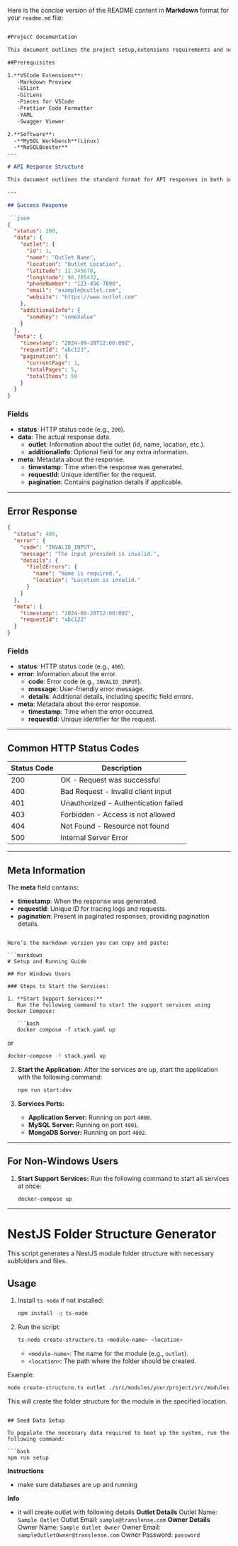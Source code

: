 Here is the concise version of the README content in **Markdown** format for your `readme.md` file:

```markdown

#Project documentation

This document outlines the project setup,extensions requirements and necessary software installations.

##Prerequisites

1.**VSCode Extensions**:
   -Markdown Preview
   -ESLint
   -GitLens
   -Pieces for VSCode
   -Prettier Code Formatter
   -YAML
   -Swagger Viewer

2.**Software**:
  -**MySQL Workbench**(Linux)
  -**NoSQLBooster**
---

# API Response Structure

This document outlines the standard format for API responses in both success and error scenarios.

---

## Success Response

```json
{
  "status": 200,                     
  "data": {                         
    "outlet": {                     
      "id": 1,
      "name": "Outlet Name",
      "location": "Outlet Location",
      "latitude": 12.345678,
      "longitude": 98.765432,
      "phoneNumber": "123-456-7890",
      "email": "example@outlet.com",
      "website": "https://www.outlet.com"
    },
    "additionalInfo": {             
      "someKey": "someValue"
    }
  },
  "meta": {                         
    "timestamp": "2024-09-28T12:00:00Z",
    "requestId": "abc123",          
    "pagination": {                 
      "currentPage": 1,
      "totalPages": 5,
      "totalItems": 50
    }
  }
}
```

### Fields

- **status**: HTTP status code (e.g., `200`).
- **data**: The actual response data.
  - **outlet**: Information about the outlet (id, name, location, etc.).
  - **additionalInfo**: Optional field for any extra information.
- **meta**: Metadata about the response.
  - **timestamp**: Time when the response was generated.
  - **requestId**: Unique identifier for the request.
  - **pagination**: Contains pagination details if applicable.

---

## Error Response

```json
{
  "status": 400,                    
  "error": {                        
    "code": "INVALID_INPUT",        
    "message": "The input provided is invalid.", 
    "details": {                   
      "fieldErrors": {             
        "name": "Name is required.",
        "location": "Location is invalid."
      }
    }
  },
  "meta": {                         
    "timestamp": "2024-09-28T12:00:00Z",
    "requestId": "abc123"          
  }
}
```

### Fields

- **status**: HTTP status code (e.g., `400`).
- **error**: Information about the error.
  - **code**: Error code (e.g., `INVALID_INPUT`).
  - **message**: User-friendly error message.
  - **details**: Additional details, including specific field errors.
- **meta**: Metadata about the error response.
  - **timestamp**: Time when the error occurred.
  - **requestId**: Unique identifier for the request.

---

## Common HTTP Status Codes

| Status Code | Description                          |
| ----------- | ------------------------------------ |
| 200         | OK - Request was successful          |
| 400         | Bad Request - Invalid client input   |
| 401         | Unauthorized - Authentication failed |
| 403         | Forbidden - Access is not allowed    |
| 404         | Not Found - Resource not found       |
| 500         | Internal Server Error                |

---

## Meta Information

The **meta** field contains:
- **timestamp**: When the response was generated.
- **requestId**: Unique ID for tracing logs and requests.
- **pagination**: Present in paginated responses, providing pagination details.
```

Here’s the markdown version you can copy and paste:

```markdown
# Setup and Running Guide

## For Windows Users

### Steps to Start the Services:

1. **Start Support Services:**
   Run the following command to start the support services using Docker Compose:
   
   ```bash
   docker compose -f stack.yaml up
   ```
   or
   
   ```bash
   docker-compose -f stack.yaml up
   ```

2. **Start the Application:**
   After the services are up, start the application with the following command:
   
   ```bash
   npm run start:dev
   ```

3. **Services Ports:**
   - **Application Server:** Running on port `4000`.
   - **MySQL Server:** Running on port `4001`.
   - **MongoDB Server:** Running on port `4002`.

---

## For Non-Windows Users

1. **Start Support Services:**
   Run the following command to start all services at once:
   
   ```bash
   docker-compose up
   ```

---

# NestJS Folder Structure Generator

This script generates a NestJS module folder structure with  necessary subfolders and files.

## Usage

1. Install `ts-node` if not installed:
   ```bash
   npm install -g ts-node
   ```

2. Run the script:
   ```bash
   ts-node create-structure.ts <module-name> <location>
   ```

   - `<module-name>`: The name for the module (e.g., `outlet`).
   - `<location>`: The path where the folder should be created.

Example:
```bash
node create-structure.ts outlet ./src/modules/your/project/src/modules
```

This will create the folder structure for the module in the specified location.
```

## Seed Data Setup

To populate the necessary data required to boot up the system, run the following command:

```bash
npm run setup
```
**Instructions**
- make sure databases are up and running 

**Info**
- it will create outlet with following details 
**Outlet Details**
	Outlet Name: `Sample Outlet`
	Outlet Email: `sample@translense.com`
**Owner Details**
  Owner Name: `Sample Outlet Owner`
	Owner Email: `sampleOutletOwner@translense.com`
	Owner Password: `password` 